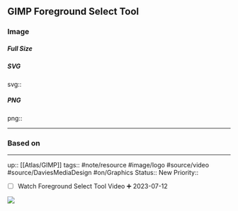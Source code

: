## GIMP Foreground Select Tool

### Image

##### Full Size



##### SVG

svg:: 

##### PNG

png:: 

---
### Based on



---

up:: [[Atlas/GIMP]]
tags:: #note/resource #image/logo #source/video #source/DaviesMediaDesign  #on/Graphics 
Status:: New
Priority:: 

- [ ] Watch Foreground Select Tool Video ➕ 2023-07-12

![](https://youtu.be/uhRGix-x5Mg)